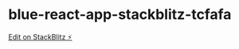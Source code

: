 # blue-react-app-stackblitz-tcfafa

[Edit on StackBlitz ⚡️](https://stackblitz.com/edit/blue-react-app-stackblitz-tcfafa)